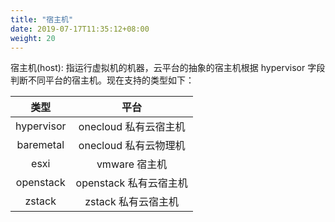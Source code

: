 ```yaml
---
title: "宿主机"
date: 2019-07-17T11:35:12+08:00
weight: 20
---
```


宿主机(host): 指运行虚拟机的机器，云平台的抽象的宿主机根据 hypervisor 字段判断不同平台的宿主机。现在支持的类型如下：

|    类型    |          平台          |
|:----------:|:----------------------:|
| hypervisor |  onecloud 私有云宿主机 |
| baremetal |  onecloud 私有云物理机 |
|    esxi    |      vmware 宿主机     |
|  openstack | openstack 私有云宿主机 |
|   zstack   |   zstack 私有云宿主机  |
